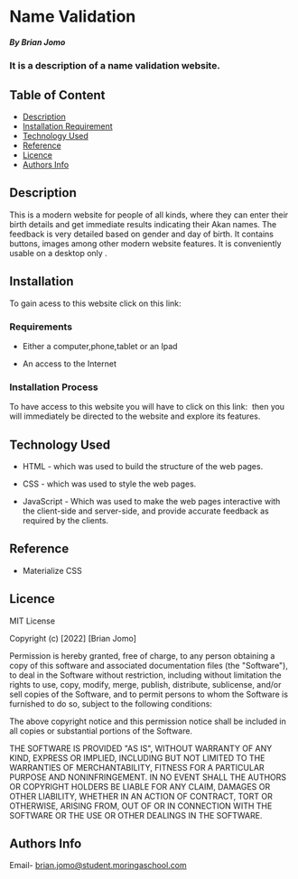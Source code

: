 # Name Validation

##### By Brian Jomo 

### It is a description of  a name validation website.

## Table of Content

+ [Description](#description)
+ [Installation Requirement](#Installation)
+ [Technology Used](#technology-used)
+ [Reference](#reference)
+ [Licence](#licence)
+ [Authors Info](#author-Info)

## Description

<p>This is a modern website for people of all kinds, where they can enter their birth details and get immediate results indicating their Akan names. The feedback is very detailed based on gender and day of birth. It contains buttons, images  among other modern website features. It is conveniently usable  on a desktop only .</p>

## Installation

To gain acess to this website click on this link: 

### Requirements

* Either a computer,phone,tablet or an Ipad

* An access to the Internet

### Installation Process

To have access to this website you will have to click on this link:  then you will immediately be directed to the website and explore its features.

## Technology Used

* HTML - which was used to build the structure of the web pages.

* CSS - which was used to style the web pages.

* JavaScript - Which was used to make the web pages interactive with the client-side and       server-side, and provide accurate feedback as required by the clients.

## Reference

* Materialize CSS

## Licence

MIT License

Copyright (c) [2022] [Brian Jomo]

Permission is hereby granted, free of charge, to any person obtaining a copy
of this software and associated documentation files (the "Software"), to deal
in the Software without restriction, including without limitation the rights
to use, copy, modify, merge, publish, distribute, sublicense, and/or sell
copies of the Software, and to permit persons to whom the Software is
furnished to do so, subject to the following conditions:

The above copyright notice and this permission notice shall be included in all
copies or substantial portions of the Software.

THE SOFTWARE IS PROVIDED "AS IS", WITHOUT WARRANTY OF ANY KIND, EXPRESS OR
IMPLIED, INCLUDING BUT NOT LIMITED TO THE WARRANTIES OF MERCHANTABILITY,
FITNESS FOR A PARTICULAR PURPOSE AND NONINFRINGEMENT. IN NO EVENT SHALL THE
AUTHORS OR COPYRIGHT HOLDERS BE LIABLE FOR ANY CLAIM, DAMAGES OR OTHER
LIABILITY, WHETHER IN AN ACTION OF CONTRACT, TORT OR OTHERWISE, ARISING FROM,
OUT OF OR IN CONNECTION WITH THE SOFTWARE OR THE USE OR OTHER DEALINGS IN THE
SOFTWARE.

## Authors Info

Email- brian.jomo@student.moringaschool.com

